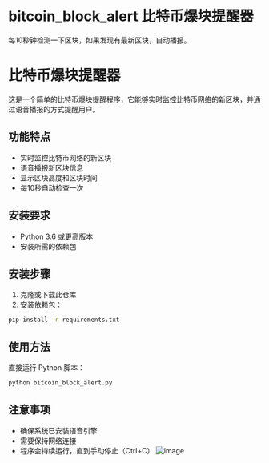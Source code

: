 # bitcoin_block_alert 比特币爆块提醒器

每10秒钟检测一下区块，如果发现有最新区块，自动播报。
# 比特币爆块提醒器

这是一个简单的比特币爆块提醒程序，它能够实时监控比特币网络的新区块，并通过语音播报的方式提醒用户。

## 功能特点

- 实时监控比特币网络的新区块
- 语音播报新区块信息
- 显示区块高度和区块时间
- 每10秒自动检查一次

## 安装要求

- Python 3.6 或更高版本
- 安装所需的依赖包

## 安装步骤

1. 克隆或下载此仓库
2. 安装依赖包：
```bash
pip install -r requirements.txt
```

## 使用方法

直接运行 Python 脚本：
```bash
python bitcoin_block_alert.py
```

## 注意事项

- 确保系统已安装语音引擎
- 需要保持网络连接
- 程序会持续运行，直到手动停止（Ctrl+C） 
![image](https://github.com/user-attachments/assets/0e2068c8-662c-4474-b54a-40ca9cd57eae)
